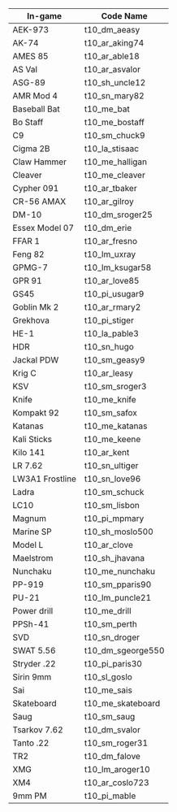 | In-game       | Code Name   |
|------------|----------------|
| AEK-973         | t10_dm_aeasy       |
| AK-74           | t10_ar_aking74     |
| AMES 85         | t10_ar_able18      |
| AS Val          | t10_ar_asvalor     |
| ASG-89          | t10_sh_uncle12     |
| AMR Mod 4       | t10_sn_mary82      |
| Baseball Bat    | t10_me_bat         |
| Bo Staff        | t10_me_bostaff     |
| C9              | t10_sm_chuck9      |
| Cigma 2B        | t10_la_stisaac     |
| Claw Hammer     | t10_me_halligan    |
| Cleaver         | t10_me_cleaver     |
| Cypher 091      | t10_ar_tbaker      |
| CR-56 AMAX      | t10_ar_gilroy      |
| DM-10           | t10_dm_sroger25    |
| Essex Model 07  | t10_dm_erie        |
| FFAR 1          | t10_ar_fresno      |
| Feng 82         | t10_lm_uxray       |
| GPMG-7          | t10_lm_ksugar58    |
| GPR 91          | t10_ar_love85      |
| GS45            | t10_pi_usugar9     |
| Goblin Mk 2     | t10_ar_rmary2      |
| Grekhova        | t10_pi_stiger      |
| HE-1            | t10_la_pable3      |
| HDR             | t10_sn_hugo        |
| Jackal PDW      | t10_sm_geasy9      |
| Krig C          | t10_ar_leasy       |
| KSV             | t10_sm_sroger3     |
| Knife           | t10_me_knife       |
| Kompakt 92      | t10_sm_safox       |
| Katanas         | t10_me_katanas     |
| Kali Sticks     | t10_me_keene       |
| Kilo 141        | t10_ar_kent        |
| LR 7.62         | t10_sn_ultiger     |
| LW3A1 Frostline | t10_sn_love96      |
| Ladra           | t10_sm_schuck      |
| LC10            | t10_sm_lisbon      |
| Magnum          | t10_pi_mpmary      |
| Marine SP       | t10_sh_moslo500    |
| Model L         | t10_ar_clove       |
| Maelstrom       | t10_sh_jhavana     |
| Nunchaku        | t10_me_nunchaku    |
| PP-919          | t10_sm_pparis90    |
| PU-21           | t10_lm_puncle21    |
| Power drill     | t10_me_drill       |
| PPSh-41         | t10_sm_perth       |
| SVD             | t10_sn_droger      |
| SWAT 5.56       | t10_dm_sgeorge550  |
| Stryder .22     | t10_pi_paris30     |
| Sirin 9mm       | t10_sl_goslo       |
| Sai             | t10_me_sais        |
| Skateboard      | t10_me_skateboard  |
| Saug            | t10_sm_saug        |
| Tsarkov 7.62    | t10_dm_svalor      |
| Tanto .22       | t10_sm_roger31     |
| TR2             | t10_dm_falove      |
| XMG             | t10_lm_aroger10    |
| XM4             | t10_ar_coslo723    |
| 9mm PM          | t10_pi_mable       |
